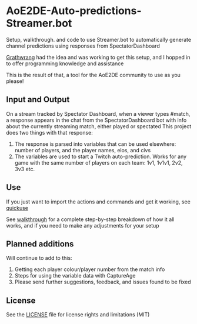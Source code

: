 # AoE2DE-Auto-predictions-Streamer.bot
Setup, walkthrough. and code to use Streamer.bot to automatically generate channel predictions using responses from SpectatorDashboard

[Grathwrang](https://www.twitch.tv/grathwrang "Grathwrang") had the idea and was working to get this setup, and I hopped in to offer programming knowledge and assistance

This is the result of that, a tool for the AoE2DE community to use as you please!

## Input and Output

On a stream tracked by Spectator Dashboard, when a viewer types #match, a response appears in the chat from the SpectatorDashboard bot with info about the currently streaming match, either played or spectated
This project does two things with that response:
1. The response is parsed into variables that can be used elsewhere: number of players, and the player names, elos, and civs
2. The variables are used to start a Twitch auto-prediction. Works for any game with the same number of players on each team: 1v1, 1v1v1, 2v2, 3v3 etc. 

## Use

If you just want to import the actions and commands and get it working, see [quickuse](/quickuse.md)

See [walkthrough](/walkthrough) for a complete step-by-step breakdown of how it all works, and if you need to make any adjustments for your setup

## Planned additions

Will continue to add to this: 
1. Getting each player colour/player number from the match info
2. Steps for using the variable data with CaptureAge
3. Please send further suggestions, feedback, and issues found to be fixed

## License

See the [LICENSE](LICENSE.txt) file for license rights and limitations (MIT)